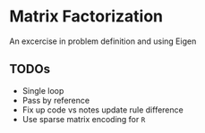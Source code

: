 # Matrix Factorization
An excercise in problem definition and using Eigen

## TODOs
- Single loop
- Pass by reference
- Fix up code vs notes update rule difference
- Use sparse matrix encoding for `R`
